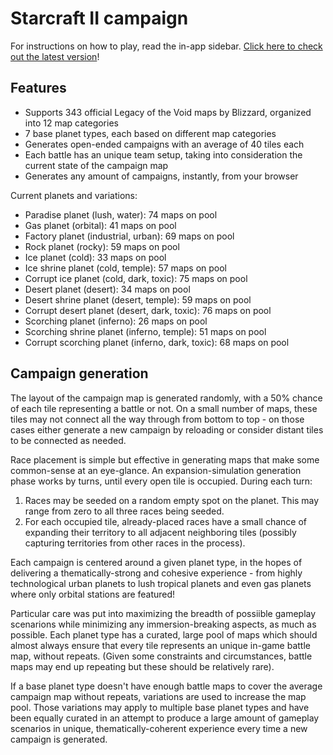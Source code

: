 # Starcraft II campaign

For instructions on how to play, read the in-app sidebar. [Click here to check out the latest version](https://tukkek.github.io/starcraft2-campaign/)!

## Features

* Supports 343 official Legacy of the Void maps by Blizzard, organized into 12 map categories
* 7 base planet types, each based on different map categories
* Generates open-ended campaigns with an average of 40 tiles each
* Each battle has an unique team setup, taking into consideration the current state of the campaign map
* Generates any amount of campaigns, instantly, from your browser

Current planets and variations:

* Paradise planet (lush, water): 74 maps on pool
* Gas planet (orbital): 41 maps on pool
* Factory planet (industrial, urban): 69 maps on pool
* Rock planet (rocky): 59 maps on pool
* Ice planet (cold): 33 maps on pool
 * Ice shrine planet (cold, temple): 57 maps on pool
 * Corrupt ice planet (cold, dark, toxic): 75 maps on pool
* Desert planet (desert): 34 maps on pool
 * Desert shrine planet (desert, temple): 59 maps on pool
 * Corrupt desert planet (desert, dark, toxic): 76 maps on pool
* Scorching planet (inferno): 26 maps on pool
 * Scorching shrine planet (inferno, temple): 51 maps on pool
 * Corrupt scorching planet (inferno, dark, toxic): 68 maps on pool
 
## Campaign generation

The layout of the campaign map is generated randomly, with a 50% chance of each tile representing a battle or not. On a small number of maps, these tiles may not connect all the way through from bottom to top - on those cases either generate a new campaign by reloading or consider distant tiles to be connected as needed. 

Race placement is simple but effective in generating maps that make some common-sense at an eye-glance. An expansion-simulation generation phase works by turns, until every open tile is occupied. During each turn:

1. Races may be seeded on a random empty spot on the planet. This may range from zero to all three races being seeded.
2. For each occupied tile, already-placed races have a small chance of expanding their territory to all adjacent neighboring tiles (possibly capturing territories from other races in the process).

Each campaign is centered around a given planet type, in the hopes of delivering a thematically-strong and cohesive experience - from highly technological urban planets to lush tropical planets and even gas planets where only orbital stations are featured!

Particular care was put into maximizing the breadth of possiible gameplay scenarions while minimizing any immersion-breaking aspects, as much as possible. Each planet type has a curated, large pool of maps which should almost always ensure that every tile represents an unique in-game battle map, without repeats. (Given some constraints and circumstances, battle maps may end up repeating but these should be relatively rare).

If a base planet type doesn't have enough battle maps to cover the average campaign map without repeats, variations are used to increase the map pool. Those variations may apply to multiple base planet types and have been equally curated in an attempt to produce a large amount of gameplay scenarios in unique, thematically-coherent experience every time a new campaign is generated.
